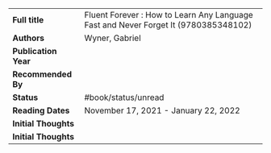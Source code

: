 | | |
| - | - |
| **Full title** | Fluent Forever : How to Learn Any Language Fast and Never Forget It (9780385348102) |
| **Authors** | Wyner, Gabriel |
| **Publication Year** | |
| **Recommended By** | |
| **Status** | #book/status/unread |
| **Reading Dates** | November 17, 2021 - January 22, 2022 |
| **Initial Thoughts** | |
| **Initial Thoughts** | |
